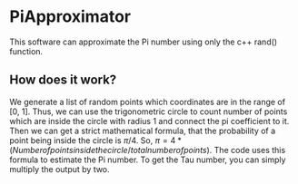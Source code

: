 # PiApproximator
This software can approximate the Pi number using only the c++ rand() function. 

## How does it work?

We generate a list of random points which coordinates are in the range of [0, 1]. Thus, we can use the trigonometric circle to count number of points which are inside the circle with radius 1 and connect the pi coefficient to it. Then we can get a strict mathematical formula, that the probability of a point being inside the circle is $\pi / 4.$ So, $\pi = 4 * (Number of points inside the circle / total number of points)$. The code uses this formula to estimate the Pi number. To get the Tau number, you can simply multiply the output by two.

